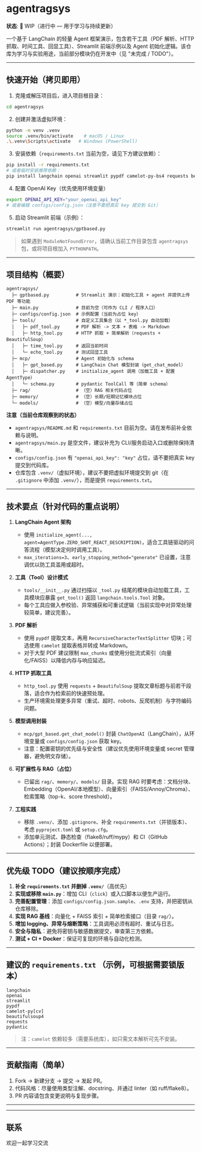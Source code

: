 # agentragsys

**状态**: 🚧 WIP（进行中 — 用于学习与持续更新）

一个基于 LangChain 的轻量 Agent 框架演示，包含若干工具（PDF 解析、HTTP 抓取、时间工具、回显工具）、Streamlit 前端示例以及 Agent 初始化逻辑。该仓库为学习与实验用途，当前部分模块仍在开发中（见 "未完成 / TODO"）。

---

## 快速开始（拷贝即用）

1. 克隆或解压项目后，进入项目根目录：

```bash
cd agentragsys
```

2. 创建并激活虚拟环境：

```bash
python -m venv .venv
source .venv/bin/activate    # macOS / Linux
.\.venv\Scripts\activate   # Windows (PowerShell)
```

3. 安装依赖（`requirements.txt` 当前为空，请见下方建议依赖）：

```bash
pip install -r requirements.txt
# 或者临时安装推荐依赖：
pip install langchain openai streamlit pypdf camelot-py-bs4 requests beautifulsoup4
```

4. 配置 OpenAI Key（优先使用环境变量）

```bash
export OPENAI_API_KEY="your_openai_api_key"
# 或者编辑 configs/config.json（注意不要把真实 key 提交到 Git）
```

5. 启动 Streamlit 前端（示例）：

```bash
streamlit run agentragsys/gptbased.py
```

> 如果遇到 `ModuleNotFoundError`，请确认当前工作目录包含 `agentragsys` 包，或将项目根加入 `PYTHONPATH`。

---

## 项目结构（概要）

```
agentragsys/
  ├─ gptbased.py          # Streamlit 演示：初始化工具 + agent 并提供上传 PDF 等功能
  ├─ main.py              # 目前为空（可作为 CLI / 程序入口）
  ├─ configs/config.json  # 示例配置（当前为占位 key）
  ├─ tools/               # 自定义工具集合（以 *_tool.py 自动加载）
  │   ├─ pdf_tool.py      # PDF 解析 -> 文本 + 表格 -> Markdown
  │   ├─ http_tool.py     # HTTP 抓取 + 简单解析（requests + BeautifulSoup）
  │   ├─ time_tool.py     # 返回当前时间
  │   └─ echo_tool.py     # 测试回显工具
  ├─ mcp/                 # Agent 初始化与 schema
  │   ├─ gpt_based.py     # LangChain Chat 模型封装（get_chat_model）
  │   ├─ dispatcher.py    # initialize_agent 调用（加载工具 + 配置 AgentType）
  │   └─ schema.py        # pydantic ToolCall 等（简单 schema）
  ├─ rag/                 # （空）RAG 相关代码占位
  ├─ memory/              # （空）长期/短期记忆模块占位
  └─ models/              # （空）模型/向量存储占位
```

**注意（当前仓库观察到的状态）**

* `agentragsys/README.md` 和 `requirements.txt` 目前为空。请在发布前补全依赖与说明。
* `agentragsys/main.py` 是空文件，建议补充为 CLI/服务启动入口或删除保持清晰。
* `configs/config.json` 有 `"openai_api_key": "key"` 占位，请不要把真实 key 提交到代码库。
* 仓库包含 `.venv/`（虚拟环境），建议不要把虚拟环境提交到 git（在 `.gitignore` 中添加 `.venv/`），而是提供 `requirements.txt`。

---

## 技术要点（针对代码的重点说明）

1. **LangChain Agent 架构**

   * 使用 `initialize_agent(..., agent=AgentType.ZERO_SHOT_REACT_DESCRIPTION)`，适合工具链驱动的问答流程（模型决定何时调用工具）。
   * `max_iterations=3`、`early_stopping_method="generate"` 已设置，注意调优以防工具滥用或超时。

2. **工具（Tool）设计模式**

   * `tools/__init__.py` 通过扫描以 `_tool.py` 结尾的模块自动加载工具，工具模块应暴露 `get_tool()` 返回 `langchain.tools.Tool` 对象。
   * 每个工具应做入参校验、异常捕获和可重试逻辑（当前实现中对异常处理较简单，建议完善）。

3. **PDF 解析**

   * 使用 `pypdf` 提取文本，再用 `RecursiveCharacterTextSplitter` 切块；可选使用 `camelot` 提取表格并转成 Markdown。
   * 对于大型 PDF 建议限制 `max_chunks` 或使用分批流式索引（向量化/FAISS）以降低内存与响应延迟。

4. **HTTP 抓取工具**

   * `http_tool.py` 使用 `requests` + `BeautifulSoup` 提取文章标题与前若干段落，适合作为检索前的快速预处理。
   * 生产环境需处理更多异常（重试、超时、robots、反爬机制）与字符编码问题。

5. **模型调用封装**

   * `mcp/gpt_based.get_chat_model()` 封装 `ChatOpenAI`（LangChain），从环境变量或 `configs/config.json` 获取 key。
   * 注意：配置密钥的优先级与安全性（建议优先使用环境变量或 secret 管理器，避免明文存储）。

6. **可扩展性与 RAG（占位）**

   * 已留出 `rag/`、`memory/`、`models/` 目录。实现 RAG 时要考虑：文档分块、Embedding（OpenAI/本地模型）、向量索引（FAISS/Annoy/Chroma）、检索策略（top-k、score threshold）。

7. **工程实践**

   * 移除 `.venv/`、添加 `.gitignore`、补全 `requirements.txt`（并锁版本）、考虑 `pyproject.toml` 或 `setup.cfg`。
   * 添加单元测试、静态检查（flake8/ruff/mypy）和 CI（GitHub Actions）；封装 Dockerfile 以便部署。

---

## 优先级 TODO（建议按顺序完成）

1. **补全 `requirements.txt` 并删掉 `.venv/`**（高优先）
2. **实现或移除 `main.py`**：增加 CLI（`click`）或入口脚本以便生产运行。
3. **完善配置管理**：添加 `configs/config.json.sample`、`.env` 支持，并把密钥从仓库移除。
4. **实现 RAG 基线**：向量化 + FAISS 索引 + 简单检索接口（目录 `rag/`）。
5. **增加 logging、异常与熔断策略**：工具调用必须有超时、重试与日志。
6. **安全与隐私**：避免将密钥与敏感数据提交，审查第三方依赖。
7. **测试 + CI + Docker**：保证可复现的环境与自动化检测。

---

## 建议的 `requirements.txt` （示例，可根据需要锁版本）

```
langchain
openai
streamlit
pypdf
camelot-py[cv]
beautifulsoup4
requests
pydantic
```

> 注：`camelot` 依赖较多（需要系统库），如只需文本解析可先不安装。

---

## 贡献指南（简单）

1. Fork -> 新建分支 -> 提交 -> 发起 PR。
2. 代码风格：尽量使用类型注解、docstring、并通过 linter（如 ruff/flake8）。
3. PR 内容请包含变更说明与复现步骤。

---


---

## 联系

欢迎一起学习交流
